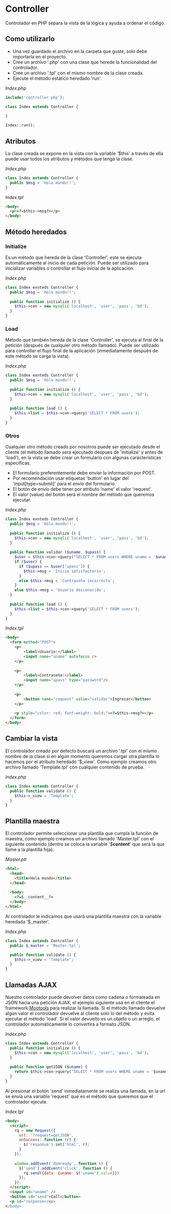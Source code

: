 # Controller
Controlador en PHP separa la vista de la lógica y ayuda a ordenar el código.

## Como utilizarlo
+ Una vez guardado el archivo en la carpeta que guste, solo debe importarla en el proyecto.
+ Cree un archivo '.php' con una clase que herede la funcionalidad del controlador.
+ Cree un archivo '.tpl' con el mismo nombre de la clase creada.
+ Ejecute el método estático heredado 'run'.

*Index.php*
```php
include('controller.php');

class Index extends Controller {
  
}

Index::run();
```

## Atributos
La clase creada se expone en la vista con la variable '$this' a través de ella puede usar todos los atributos y métodos que tenga la clase.

*Index.php*
```php
class Index extends Controller {
  public $msg = 'Hola mundo!!';
}
```
*Index.tpl*
```html
<body>
  <p><?=$this->msg?></p>
</body>
```

## Método heredados
### Initialize
Es un método que hereda de la clase 'Controller', este se ejecuta automáticamente al inicio de cada petición. Puede ser utilizado para inicializar variables o controllar el flujo inicial de la aplicación.

*Index.php*
```php
class Index exnteds Controller {
  public $msg = 'Hola mundo!!';
  
  public function initialize () {
    $this->con = new mysqli('localhost', 'user', 'pass', 'bd');
  }
}
```
### Load
Método que también hereda de la clase 'Controller', se ejecuta al final de la petición (después de cualquier otro método llamado). Puede ser utilizado para controllar el flujo final de la aplicación (inmediatamente después de este método se carga la vista).

*Index.php*
```php
class Index exnteds Controller {
  public $msg = 'Hola mundo!!';
  
  public function initialize () {
    $this->con = new mysqli('localhost', 'user', 'pass', 'bd');
  }
  
  public function load () {
    $this->list = $this->con->query('SELECT * FROM users');
  }
}
```
### Otros
Cualquier otro método creado por nosotros puede ser ejecutado desde el cliente (el método llamado será ejecutado despues de 'initialize' y antes de 'load'), en la vista se debe crear un formulario con algunas carácteristicas específicas.
+ El formulario preferentemente debe enviar la información por POST.
+ Por recomendación usar etiquetas 'button' en lugar del 'input[type=submit]' para el envío del formulario.
+ El botón de envío debe tener por atributo 'name' el valor 'request'.
+ El valor (value) del botón será el nombre del método que queremos ejecutar.

*Index.php*
```php
class Index exnteds Controller {
  public $msg = 'Hola mundo!!';
  
  public function initialize () {
    $this->con = new mysqli('localhost', 'user', 'pass', 'bd');
  }
  
  public function validar ($uname, $upass) {
    $user = $this->con->query("SELECT * FROM users WHERE uname = '$uname'")->fetch_assoc();
    if ($user) {
      if ($upass == $user['upass']) {
        $this->msg = 'Inicio satisfactorio';
      }
      else $this->msg = 'Contraseña incorrecta';
    }
    else $this->msg = 'Usuario desconocido';
  }
  
  public function load () {
    $this->list = $this->con->query('SELECT * FROM users');
  }
}
```
*Index.tpl*
```html
<body>
  <form method="POST">
  	<p>
  		<label>Usuario:</label>
  		<input name="uname" autofocus />
  	</p>
  
  	<p>
  		<label>Contraseña:</label>
  		<input name="upass" type="password"/>
  	</p>
  
  	<p>
  		<button name="request" value="validar">Ingresar</button>
  	</p>
  
  	<p style="color: red; font-weight: bold;"><?=$this->msg?></p>
  </form>
</body>
```

## Cambiar la vista
El controlador creado por defecto buscará un archivo '.tpl' con el mismo nombre de la clase si en algún momento queremos cargar otra plantilla lo hacemos por el atributo heredado '$_view'.
Como ejemplo creamos otro archivo llamado 'Template.tpl' con cualquier contenido de prueba.

*Index.php*
```php
class Index extends Controller {
  public function validate () {
    $this->_view = 'Template';
  }
}
```

## Plantilla maestra
El controlador permite seleccionar una plantilla que cumpla la función de maestra, como ejemplo creamos un archivo llamado 'Master.tpl' con el siguiente contenido (dentro se coloca la variable '$__content__' que será la que llame a la plantilla hija).

*Master.ptl*
```html
<html>
  <head>
    <title>Hola mundo</title>
  </head>
  
  <body>
    <?=$__content__?>
  </body>
</html>
```

Al controlador le indicamos que usará una plantilla maestra con la variable heredada '$_master'.

*Index.php*
```php
class Index extends Controller {
  public $_master = 'Master.tpl';

  public function validate () {
    $this->_view = 'Template';
  }
}
```

## Llamadas AJAX
Nuestro controlador puede devolver datos como cadena o formateada en JSON hacia una petición AJAX, el ejemplo siguiente usa en el cliente el framework [Mootools](http://mootools.net) para realizar la llamada.
Si el método llamado devuelve algún valor el controlador devuelve al cliente solo lo del método y evita ejecutar el método 'load'.
Si el valor devuelto es un objeto o un arreglo, el controlador automáticamente lo convertira a formato JSON.

*Index.php*
```php
class Index extends Controller {
  public function initialize () {
    $this->con = new mysqli('localhost', 'user', 'pass', 'bd');
  }
  
  public function getJSON ($uname) {
    return $this->con->query("SELECT * FROM users WHERE uname = '$uname'")->fetch_assoc();
  }
}
```
Al presionar el botón 'send' inmediatamente se realiza una llamada, en la url se envía una variable 'request' que es el método que queremos que el controlador ejecute.

*Index.tpl*
```html
<body>
  <script>
    rq = new Request({
      url: '?request=getJSON',
      onSuccess: function (r) {
        $('response').set('html', r);
      }
    });
    
    window.addEvent('domready', function () {
      $('send').addEvent('click', function () {
        rq.send({data: {uname: $('uname').value}})
      });
    });
  </script>
  <input id="uname" />
  <button id="send">Call</button>
  <p id="response>/<p>
</body>
```
